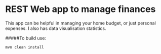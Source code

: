 # REST Web app to manage finances
This app can be helpful in managing your home budget,
or just personal expenses. I also has data visualisation
statistics. 




#####To build use: 

```
mvn clean install
```